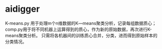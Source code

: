 # aidigger
K-means.py 用于处理m个n维数据的K—means聚类分析，记录每组数据质心；
comp.py用于将不同机器上运算得到的质心，作为新的原始数据，再次进行K-means聚类分析。
只需将各机器间的训练质心合并，分类，进而得到原始样本的分类情况。


